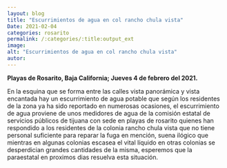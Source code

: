 ```yaml
---
layout: blog
title: "Escurrimientos de agua en col rancho chula vista"
Date: 2021-02-04
categories: rosarito
permalink: /:categories/:title:output_ext
image:
alt: "Escurrimientos de agua en col rancho chula vista"
autor:
---
```


**Playas de Rosarito, Baja California; Jueves 4 de febrero del 2021.** 

En la esquina que se forma entre las calles vista panorámica y vista encantada hay un escurrimiento de agua potable que según los residentes de la zona ya ha sido reportado en numerosas ocasiones, el escurrimiento de agua proviene de unos medidores de agua de la comisión estatal de servicios públicos de tijuana con sede en playas de rosarito quienes han respondido a los residentes de la colonia rancho chula vista que no tiene personal suficiente para reparar la fuga en mención, suena ilógico que mientras en algunas colonias escasea el vital líquido en otras colonias se desperdician grandes cantidades de la misma, esperemos que la paraestatal en proximos dias resuelva esta situación. 


